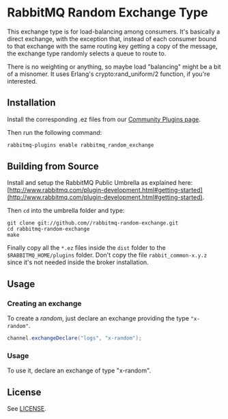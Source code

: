 # RabbitMQ Random Exchange Type

This exchange type is for load-balancing among consumers. It's basically 
a direct exchange, with the exception that, instead of each consumer bound 
to that exchange with the same routing key getting a copy of the message, 
the exchange type randomly selects a queue to route to.

There is no weighting or anything, so maybe load "balancing" might be a bit 
of a misnomer. It uses Erlang's crypto:rand_uniform/2 function, if you're 
interested.

## Installation ##

Install the corresponding .ez files from our
[Community Plugins page](http://www.rabbitmq.com/community-plugins.html).

Then run the following command:

```bash
rabbitmq-plugins enable rabbitmq_random_exchange
```

## Building from Source ##

Install and setup the RabbitMQ Public Umbrella as explained here: [http://www.rabbitmq.com/plugin-development.html#getting-started](http://www.rabbitmq.com/plugin-development.html#getting-started).

Then `cd` into the umbrella folder and type:

    git clone git://github.com//rabbitmq-random-exchange.git
    cd rabbitmq-random-exchange
    make

Finally copy all the `*.ez` files inside the `dist` folder to the `$RABBITMQ_HOME/plugins` folder. Don't copy the file `rabbit_common-x.y.z` since it's not needed inside the broker installation.

## Usage

### Creating an exchange

To create a _random_, just declare an exchange providing the type `"x-random"`.

```java
channel.exchangeDeclare("logs", "x-random");
```

### Usage

To use it, declare an exchange of type "x-random".


## License

See [LICENSE](./LICENSE).
